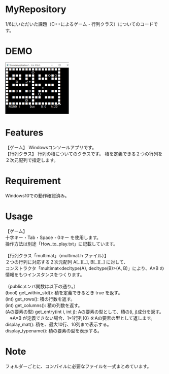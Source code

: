 # MyRepository

1/6にいただいた課題（C++によるゲーム・行列クラス）についてのコードです。


# DEMO

<img src="DEMO.png" width="200">


# Features

【ゲーム】
Windowsコンソールアプリです。<br>
【行列クラス】
行列の積についてのクラスです。
積を定義できる２つの行列を２次元配列で指定します。


# Requirement

Windows10での動作確認済み。


# Usage

【ゲーム】<br>
十字キー・Tab・Space・0キー を使用します。<br>
操作方法は別途「How_to_play.txt」に記載しています。<br><br>
【行列クラス「multimat」（multimat.h ファイル）】<br>
２つの行列に対応する２次元配列 A[..][..], B[..][..] に対して、<br>
コンストラクタ「multimat<decltype(A), decltype(B)>(A, B)」により、A×B の情報をもつインスタンスをつくります。<br><br>
（publicメンバ関数は以下の通り。）<br>
(bool) get_within_std(): 積を定義できるとき true を返す。<br>
(int) get_rows(): 積の行数を返す。<br>
(int) get_columns(): 積の列数を返す。<br>
(Aの要素の型) get_entry(int i, int j): Aの要素の型として、積の(i, j)成分を返す。<br>
　※A×B が定義できない場合、1×1行列{0} をAの要素の型として返します。<br>
display_mat(): 積を、最大10行、10列まで表示する。<br>
display_typename(): 積の要素の型を表示する。

# Note

フォルダーごとに、コンパイルに必要なファイルを一式まとめています。
